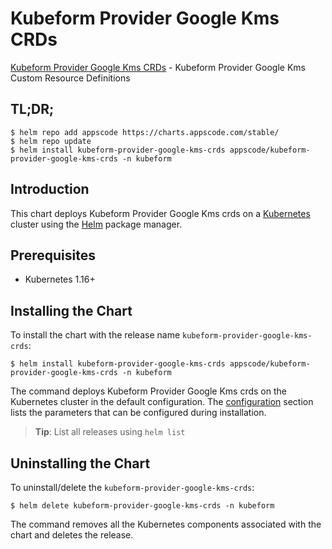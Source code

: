 # Kubeform Provider Google Kms CRDs

[Kubeform Provider Google Kms CRDs](https://github.com/kubeform) - Kubeform Provider Google Kms Custom Resource Definitions

## TL;DR;

```console
$ helm repo add appscode https://charts.appscode.com/stable/
$ helm repo update
$ helm install kubeform-provider-google-kms-crds appscode/kubeform-provider-google-kms-crds -n kubeform
```

## Introduction

This chart deploys Kubeform Provider Google Kms crds on a [Kubernetes](http://kubernetes.io) cluster using the [Helm](https://helm.sh) package manager.

## Prerequisites

- Kubernetes 1.16+

## Installing the Chart

To install the chart with the release name `kubeform-provider-google-kms-crds`:

```console
$ helm install kubeform-provider-google-kms-crds appscode/kubeform-provider-google-kms-crds -n kubeform
```

The command deploys Kubeform Provider Google Kms crds on the Kubernetes cluster in the default configuration. The [configuration](#configuration) section lists the parameters that can be configured during installation.

> **Tip**: List all releases using `helm list`

## Uninstalling the Chart

To uninstall/delete the `kubeform-provider-google-kms-crds`:

```console
$ helm delete kubeform-provider-google-kms-crds -n kubeform
```

The command removes all the Kubernetes components associated with the chart and deletes the release.


